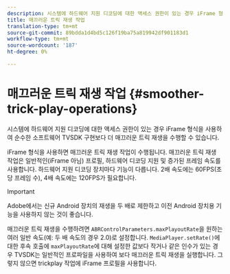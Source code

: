 ```yaml
---
description: 시스템에 하드웨어 지원 디코딩에 대한 액세스 권한이 있는 경우 iFrame 형식을 사용하여 순수한 소프트웨어 TVSDK 구현보다 더 매끄러운 트릭 재생을 수행할 수 있습니다.
title: 매끄러운 트릭 재생 작업
translation-type: tm+mt
source-git-commit: 89bdda1d4bd5c126f19ba75a819942df901183d1
workflow-type: tm+mt
source-wordcount: '187'
ht-degree: 0%

---
```



# 매끄러운 트릭 재생 작업 {#smoother-trick-play-operations}

시스템에 하드웨어 지원 디코딩에 대한 액세스 권한이 있는 경우 iFrame 형식을 사용하여 순수한 소프트웨어 TVSDK 구현보다 더 매끄러운 트릭 재생을 수행할 수 있습니다.

<!--<a id="section_3DBFD7A3D1C7453096D3D3885E786263"></a>-->

iFrame 형식을 사용하면 매끄러운 트릭 재생 작업이 수행됩니다. 매끄러운 트릭 재생 작업은 일반적인(iFrame 아님) 프로필, 하드웨어 디코딩 지원 및 증가된 프레임 속도를 사용합니다. 하드웨어 지원 디코딩 장치마다 기능이 다릅니다. 2배 속도에는 60FPS(초당 프레임 수), 4배 속도에는 120FPS가 필요합니다.

>[!IMPORTANT]
>
>Adobe에서는 신규 Android 장치의 재생을 두 배로 제한하고 이전 Android 장치용 기능을 사용하지 않는 것이 좋습니다.

매끄러운 트릭 재생을 수행하려면 `ABRControlParameters.maxPlayoutRate`을 원하는 여러 일반 속도(예: 두 배 속도의 경우 2.0)로 설정합니다. `MediaPlayer.setRate()`에 대한 후속 호출에 `maxPlayoutRate`에 대해 설정한 값보다 작거나 같은 인수가 있는 경우 TVSDK는 일반적인 프로파일을 사용하여 보다 매끄러운 트릭 재생을 실행합니다. 그렇지 않으면 trickplay 작업에 iFrame 프로필을 사용합니다.
